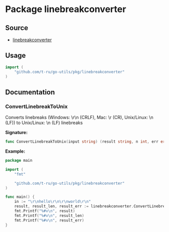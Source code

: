 # Package linebreakconverter

## Source

- [linebreakconverter](../pkg/linebreakconverter/)

## Usage
```go
import (
    "github.com/t-ru/go-utils/pkg/linebreakconverter"
)
```

## Documentation

### <span id="ConvertLinebreakToUnix">ConvertLinebreakToUnix</span>
Converts linebreaks (Windows: \r\n (CRLF), Mac: \r (CR), Unix/Linux: \n (LF)) to Unix/Linux: \n (LF) linebreaks<br>

<b>Signature:</b>

```go
func ConvertLinebreakToUnix(input string) (result string, n int, err error)
```
<b>Example:</b>

```go
package main

import (
	"fmt"

	"github.com/t-ru/go-utils/pkg/linebreakconverter"
)

func main() {
	in := "\r\nhello\r\n\r\nworld\r\n"
	result, result_len, result_err := linebreakconverter.ConvertLinebreakToUnix(in)
	fmt.Printf("%#v\n", result)
	fmt.Printf("%#v\n", result_len)
	fmt.Printf("%#v\n", result_err)
}
```